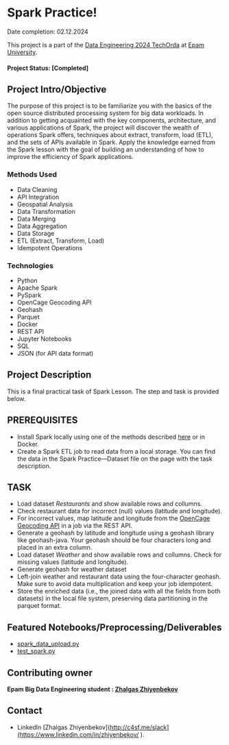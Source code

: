 
# Spark Practice!

Date completion: 02.12.2024

This project is a part of the [Data Engineering 2024 TechOrda](https://university.epam.com/myLearning/path?rootId=15377596) at [Epam University](https://campus.epam.kz/ru). 

#### Project Status: [Completed]

## Project Intro/Objective
The purpose of this project is to be familiarize you with the basics of the open source distributed processing system for big data workloads. In addition to getting acquainted with the key components, architecture, and various applications of Spark, the project will discover the wealth of operations Spark offers, techniques about extract, transform, load (ETL), and the sets of APIs available in Spark. Apply the knowledge earned from the Spark lesson with the goal of building an understanding of how to improve the efficiency of Spark applications. 


### Methods Used
* Data Cleaning
* API Integration
* Geospatial Analysis
* Data Transformation
* Data Merging
* Data Aggregation
* Data Storage
* ETL (Extract, Transform, Load)
* Idempotent Operations

### Technologies
* Python
* Apache Spark
* PySpark
* OpenCage Geocoding API
* Geohash
* Parquet
* Docker
* REST API
* Jupyter Notebooks
* SQL
* JSON (for API data format)

## Project Description
This is a final practical task of Spark Lesson. The step and task is provided below.

## PREREQUISITES
 * Install Spark locally using one of the methods described [here](https://spark.apache.org/downloads.html) or in Docker.
 * Create a Spark ETL job to read data from a local storage. You can find the data in the Spark Practice—Dataset file on the page with the task description.

## TASK
 * Load dataset *Restaurants* and show available rows and collumns.
 * Check restaurant data for incorrect (null) values (latitude and longitude).
 * For incorrect values, map latitude and longitude from the [OpenCage Geocoding API](https://opencagedata.com/api) in a job via the REST API.
 * Generate a geohash by latitude and longitude using a geohash library like geohash-java. Your geohash should be four characters long and placed in an extra column.
 * Load dataset *Weather* and show available rows and collumns. Check for missing values (latitude and longitude).
 * Generate geohash for weather dataset
 * Left-join weather and restaurant data using the four-character geohash. Make sure to avoid data multiplication and keep your job idempotent.
 * Store the enriched data (i.e., the joined data with all the fields from both datasets) in the local file system, preserving data partitioning in the parquet format.


## Featured Notebooks/Preprocessing/Deliverables
* [spark_data_upload.py](https://github.com/zhiyenbekov1222/Project_in_Spark/blob/main/spark_data_upload.py)
* [test_spark.py](https://github.com/zhiyenbekov1222/Project_in_Spark/blob/main/unit_test.py)


## Contributing owner

**Epam Big Data Engineering student : [Zhalgas Zhiyenbekov](https://github.com/zhiyenbekov1222?tab=repositories)**

## Contact
* LinkedIn [Zhalgas Zhiyenbekov](http://c4sf.me/slack](https://www.linkedin.com/in/zhiyenbekov/ ).  
